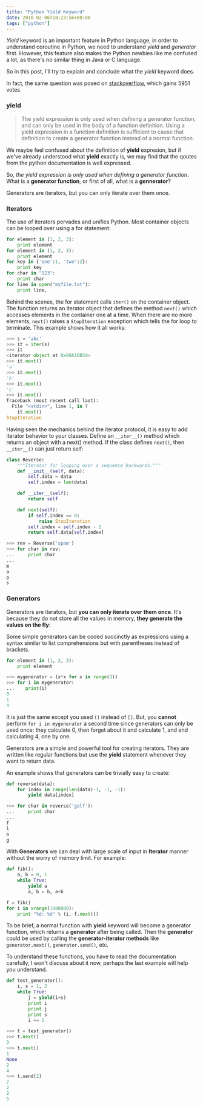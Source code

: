 ```yaml
---
title: "Python Yield Keyword"
date: 2018-02-06T18:23:56+08:00
tags: ["python"]
---
```


*Yield* keyword is an important feature in Python language, in order to
understand coroutine in Python, we need to understand *yield* and
*generator* first. However, this feature also makes the Python newbies like me
confused a lot, as there's no similar thing in Java or C language.

So in this post, I'll try to explain and conclude what the *yield* keyword does.

In fact, the same question was posed on
[stackoverflow](http://stackoverflow.com/questions/231767/what-does-the-yield-keyword-do), which gains 5951 votes.

### yield
>The yield expression is only used when defining a generator function, and can only be used in the body of a function definition. Using a yield expression in a function definition is sufficient to cause that definition to create a generator function instead of a normal function.

We maybe feel confused about the definition of **yield** expresion, but if we've already understood what **yield** exactly is, we may find that the qoutes from the python documentation is well expressed.

So, *the yield expression is only used when defining a generator function*.
What is a **generator function**, or first of all, what is a **gennerator**?

Generators are iterators, but you can only iterate over them once.

### Iterators
The use of iterators pervades and unifies Python. Most container objects can be looped over using a for statement:

```python
for element in [1, 2, 3]:
    print element
for element in (1, 2, 3):
    print element
for key in {'one':1, 'two':2}:
    print key
for char in "123":
    print char
for line in open("myfile.txt"):
    print line,
```

Behind the scenes, the for statement calls `iter()` on the container object. The function returns an iterator object that defines the method `next()` which accesses elements in the container one at a time. When there are no more elements, `next()` raises a `StopIteration` exception which tells the for loop to terminate. This example shows how it all works:

```python
>>> s = 'abc'
>>> it = iter(s)
>>> it
<iterator object at 0x00A1DB50>
>>> it.next()
'a'
>>> it.next()
'b'
>>> it.next()
'c'
>>> it.next()
Traceback (most recent call last):
  File "<stdin>", line 1, in ?
    it.next()
StopIteration
```
Having seen the mechanics behind the iterator protocol, it is easy to add iterator behavior to your classes. Define an `__iter__()` method which returns an object with a next() method. If the class defines `next()`, then `__iter__()` can just return self:

```python
class Reverse:
    """Iterator for looping over a sequence backwards."""
    def __init__(self, data):
        self.data = data
        self.index = len(data)

    def __iter__(self):
        return self

    def next(self):
        if self.index == 0:
            raise StopIteration
        self.index = self.index - 1
        return self.data[self.index]
```
```python
>>> rev = Reverse('spam')
>>> for char in rev:
...     print char
...
m
a
p
s
```

### Generators
Generators are iterators, but **you can only iterate over them once**. It's because they do not store all the values in memory, **they generate the values on the fly**:

Some simple generators can be coded succinctly as expressions using a syntax similar to list comprehensions but with parentheses instead of brackets.

```python
for element in (1, 2, 3):
    print element
```

```python
>>> mygenerator = (x*x for x in range(3))
>>> for i in mygenerator:
...    print(i)
0
1
4
```
It is just the same except you used `()` instead of `[]`. But, you **cannot** perform `for i in mygenerator` a second time since generators can only be used once: they calculate 0, then forget about it and calculate 1, and end calculating 4, one by one.

Generators are a simple and powerful tool for creating iterators. They are written like regular functions but use the **yield** statement whenever they want to return data.

An example shows that generators can be trivially easy to create:

```python
def reverse(data):
    for index in range(len(data)-1, -1, -1):
        yield data[index]
```

```python
>>> for char in reverse('golf'):
...     print char
...
f
l
o
g
```

With **Generators** we can deal with large scale of input in **Iterator** manner without the worry of memory limit. For example:

```python
def fib():
    a, b = 0, 1
    while True:
        yield a
        a, b = b, a+b

f = fib()
for i in xrange(1000000):
    print "%d: %d" % (i, f.next())
```

To be brief, a normal function with **yield** keyword will become a generator function, which returns a **generator** after being called. Then the **generator** could be used by calling the **generator-iterator methods** like `generator.next()`, `generator.send()`, etc.

To understand these functions, you have to read the documentation carefully, I won't discuss about it now, perhaps the last example will help you understand.

```python
def test_generator():
    i, s = 1, 2
    while True:
        j = yield(i+s)
        print i
        print j
        print s
        i += 1

>>> t = test_generator()
>>> t.next()
3
>>> t.next()
1
None
2
4
>>> t.send(2)
2
2
2
5
```


